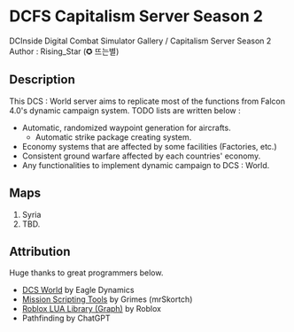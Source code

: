 # DCFS Capitalism Server Season 2
DCInside Digital Combat Simulator Gallery / Capitalism Server Season 2
<br>
Author : Rising_Star (✪ 뜨는별)
## Description
This DCS : World server aims to replicate most of the functions from Falcon 4.0's dynamic campaign system. TODO lists are written below : <br>
- Automatic, randomized waypoint generation for aircrafts.
    - Automatic strike package creating system.
- Economy systems that are affected by some facilities (Factories, etc.)
- Consistent ground warfare affected by each countries' economy.
- Any functionalities to implement dynamic campaign to DCS : World.

## Maps
1. Syria
2. TBD.

## Attribution
Huge thanks to great programmers below.
- [DCS World] by Eagle Dynamics
- [Mission Scripting Tools] by Grimes (mrSkortch)
- [Roblox LUA Library (Graph)] by Roblox
- Pathfinding by ChatGPT

[DCS World]: <https://www.digitalcombatsimulator.com/>
[Mission Scripting Tools]: <https://github.com/mrSkortch/MissionScriptingTools>
[Roblox LUA Library (Graph)]: <https://github.com/Roblox/Wiki-Lua-Libraries/blob/master/StandardLibraries/Graph.lua>